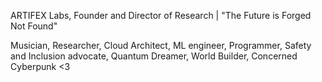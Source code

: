 ARTIFEX Labs, Founder and Director of Research | "The Future is Forged Not Found" 


Musician, Researcher, Cloud Architect, ML engineer, Programmer, Safety and Inclusion advocate, Quantum Dreamer, World Builder, Concerned Cyberpunk  <3
